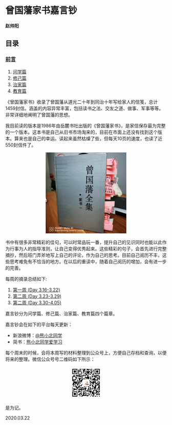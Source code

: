 # 曾国藩家书嘉言钞

**赵帅阳**

## 目录

### [前言](README.md)

1. [问学篇](问学.md)
2. [修己篇](修己.md)
3. [治家篇](治家.md)
4. [教育篇](教育.md)

《曾国藩家书》收录了曾国藩从道光二十年到同治十年写给家人的信笺，总计1459封信。涵盖的内容异常丰富，包括读书之法、交友之道、做事、军事等等。非常详细地阐明了曾国藩的思想。

我目前读的版本是1986年由岳麓书社出版的《曾国藩家书》，是家信保存最为完整的一个版本。这本书是自己从旧书市场淘来的，目前在市面上还没有找到这个版本。算来也是自己的幸运。读起来虽然枯燥了些，但每天10页的速度，也读了近550封信件了。

 <div align=center><img width = '50%' height ='50%' src ="https://github.com/zhaoshuaiyang/Notes-Family-Letter-Zeng-Guofan/blob/master/images/cover.jpg?raw=true"/></div>

书中有很多非常精彩的佳句，可以时常品玩一番，提升自己的见识同时也能以此作为行事为人的指导准则，让自己变得优秀起来。这些精彩的句子，会首先进行完整摘抄，然后班门弄斧地写上自己的评论，作为自己的思考。目前自己阅历不丰，这些思考难免有不恰当的地方。在以后的重读中，随着自己阅历的增加，会有进一步的完善。

每周的摘录总结如下:

1. [第一周 (Day 3.16-3.22)](WEEK.01.md)
2. [第二周 (Day 3.23-3.29)](WEEK.02.md)
3. [第二周 (Day 3.30-4.05)](WEEK03.md)

嘉言钞分为问学篇、修己篇、治家篇、教育篇四个篇章。

嘉言钞会在如下的平台每天更新：

  - 新浪微博：[@熊小北同学](https://weibo.com/shuaiyangzhao?is_all=1)
  - 简书：[熊小北同学爱学习](https://www.jianshu.com/u/760869fa7975)
 
 每个周末的时候，会将本周写的材料整理到公众号上，方便自己存档和查询，以便将来的整理。微信公众号号二维码如下所示：

<div align=center><img width = '20%' height ='20%' src ="https://github.com/zhaoshuaiyang/Notes-Family-Letter-Zeng-Guofan/blob/master/images/wechat.jpg?raw=true?raw=true"/></div>

是为记。


2020.03.22
